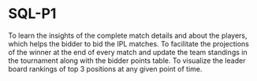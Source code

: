 # SQL-P1
To learn the insights of the complete match details and about the players, which helps the bidder to bid the IPL matches. To facilitate the projections of the winner at the end of every match and update the team standings in the tournament along with the bidder points table. To visualize the leader board rankings of top 3 positions at any given point of time.
